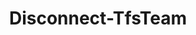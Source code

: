 ﻿---
title: Disconnect-TfsTeam
breadcrumbs: [ "Connection" ]
parent: "Connection"
description: "Disconnects from the currently connected team. "
remarks: "The Disconnect-TfsTeam cmdlet removes the connection previously set by its counterpart Connect-TfsTeam. Therefore, cmdlets relying on a \"default team\" as provided by \"Get-TfsTeam -Current\" will no longer work after a call to this cmdlet, unless their -Team argument is provided or a new call to Connect-TfsTeam is made. "
parameterSets: 
  "_All_": [  ] 
  "__AllParameterSets": 
parameters: 
inputs: 
outputs: 
notes: 
relatedLinks: 
  - text: "Online Version:" 
    uri: "https://tfscmdlets.dev/docs/cmdlets/Connection/Disconnect-TfsTeam"
aliases: 
examples: 
---
